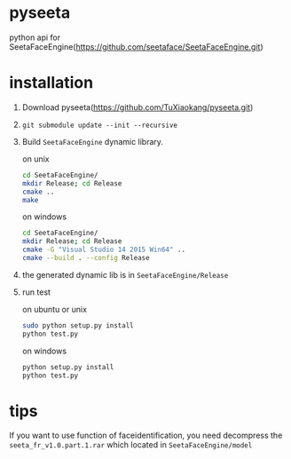 # pyseeta
python api for SeetaFaceEngine(https://github.com/seetaface/SeetaFaceEngine.git)
# installation
1. Download pyseeta(https://github.com/TuXiaokang/pyseeta.git)
2. `git submodule update --init --recursive`
3. Build `SeetaFaceEngine` dynamic library.

    on unix
    ```bash
    cd SeetaFaceEngine/
    mkdir Release; cd Release
    cmake ..
    make  
    ```
    on windows

    ```bash
    cd SeetaFaceEngine/
    mkdir Release; cd Release
    cmake -G "Visual Studio 14 2015 Win64" ..
    cmake --build . --config Release
    ```
4. the generated dynamic lib is in `SeetaFaceEngine/Release`

5. run test

    on ubuntu or unix
	```bash
	sudo python setup.py install
	python test.py
	```
    on windows
	```bash
	python setup.py install
	python test.py
	```
# tips
If you want to use function of faceidentification, you need decompress the `seeta_fr_v1.0.part.1.rar` which located in `SeetaFaceEngine/model`
